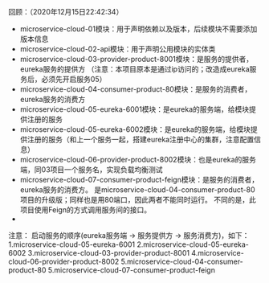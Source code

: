
回顾：（2020年12月15日22:42:34）
- microservice-cloud-01模块：用于声明依赖以及版本，后续模块不需要添加版本信息
- microservice-cloud-02-api模块：用于声明公用模块的实体类
- microservice-cloud-03-provider-product-8001模块：是服务的提供者，eureka服务的提供方
（注意：本项目原本是通过ip访问的；改造成eureka服务后，必须先开启服务05）
- microservice-cloud-04-consumer-product-80模块：是服务的消费者，eureka服务的消费方
- microservice-cloud-05-eureka-6001模块：是eureka的服务端，给模块提供注册的服务
- microservice-cloud-05-eureka-6002模块：是eureka的服务端，给模块提供注册的服务（和上一个服务一起，搭建eureka注册中心的集群，注意配置信息）
- microservice-cloud-06-provider-product-8002模块：也是eureka的服务端，同03项目一个服务名，实现负载均衡测试
- microservice-cloud-07-consumer-product-feign模块：是服务的消费者，eureka服务的消费方。
是microservice-cloud-04-consumer-product-80项目的升级版；同样也是用80端口，因此两者不能同时运行。
不同的是，此项目使用Feign的方式调用服务间的接口。
- 
注意：
启动服务的顺序(eureka服务端 -> 服务提供方 -> 服务消费方)，如下：
 1.microservice-cloud-05-eureka-6001
 2.microservice-cloud-05-eureka-6002
 3.microservice-cloud-03-provider-product-8001
 4.microservice-cloud-06-provider-product-8002
 5.microservice-cloud-04-consumer-product-80
 5.microservice-cloud-07-consumer-product-feign